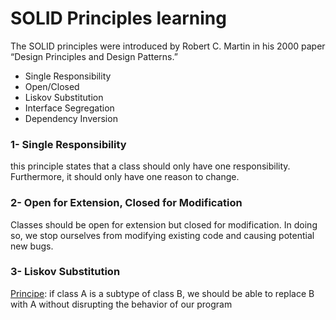 # SOLID Principles learning

The SOLID principles were introduced by Robert C. Martin in his 2000 paper “Design Principles and Design Patterns.” 

- Single Responsibility
- Open/Closed
- Liskov Substitution
- Interface Segregation
- Dependency Inversion

### 1- Single Responsibility
this principle states that a class should only have one responsibility. Furthermore, it should only have one reason to change.

### 2- Open for Extension, Closed for Modification
Classes should be open for extension but closed for modification. 
In doing so, we stop ourselves from modifying existing code and causing potential new bugs.

### 3- Liskov Substitution
<u>Principe</u>: if class A is a subtype of class B, we should be able to replace B with A without disrupting the behavior of our program
